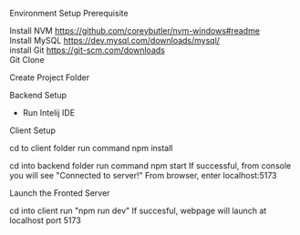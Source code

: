 Environment Setup Prerequisite

Install NVM https://github.com/coreybutler/nvm-windows#readme  
Install MySQL https://dev.mysql.com/downloads/mysql/  
install Git https://git-scm.com/downloads  
Git Clone

Create Project Folder

Backend Setup
- Run Intelij IDE
  
Client Setup

cd to client folder
run command npm install

cd into backend folder
run command npm start
If successful, from console you will see "Connected to server!"
From browser, enter localhost:5173

Launch the Fronted Server

cd into client
run "npm run dev"
If succesful, webpage will launch at localhost port 5173
